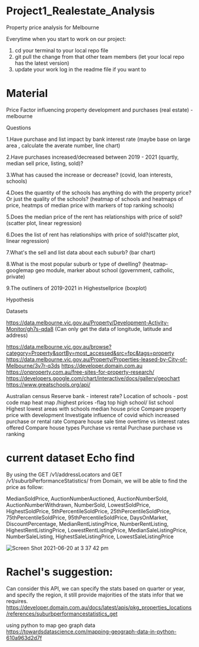 # Project1_Realestate_Analysis
Property price analysis for Melbourne


Everytime when you start to work on our project:

1. cd your terminal to your local repo file
2. git pull the change from that other team members (let your local repo has the latest version)
3. update your work log in the readme file if you want to 




# Material

Price Factor influencing property development and purchases (real estate) - melbourne
 
Questions

1.Have purchase and list impact by bank interest rate (maybe base on large area , calculate the averate number, line chart)

2.Have purchases increased/decreased between 2019 - 2021 (quartly, median sell price, listing, sold)? 

3.What has caused the increase or decrease? (covid, loan interests, schools)

4.Does the quantity of the schools has anything do with the property price? Or just the quality of the schools? (heatmap of schools and heatmaps of price, heatmps of median price with markers of top ranking schools)

5.Does the median price of the rent has relationships with price of sold?(scatter plot, linear regression)

6.Does the list of rent has relationships with price of sold?(scatter plot, linear regression)

7.What's the sell and list data about each suburb? (bar chart)

8.What is the most popular suburb or type of dwelling? (heatmap-googlemap geo module, marker about school (government, catholic, private)

9.The outliners of 2019-2021 in Highestsellprice (boxplot)
 
Hypothesis


Datasets

https://data.melbourne.vic.gov.au/Property/Development-Activity-Monitor/gh7s-qda8
(Can only get the data of longitude, latitude and address)

https://data.melbourne.vic.gov.au/browse?category=Property&sortBy=most_accessed&src=fpc&tags=property
https://data.melbourne.vic.gov.au/Property/Properties-leased-by-City-of-Melbourne/3v7r-q3ds
https://developer.domain.com.au
https://onproperty.com.au/free-sites-for-property-research/
https://developers.google.com/chart/interactive/docs/gallery/geochart
https://www.greatschools.org/api/


Australian census
Reserve bank - interest rate?
Location of schools -
 post code map
 heat map /highest prices -flag top high school/ list school
Highest lowest areas with schools median house price
Compare property price with development
Investigate influence of covid which increased purchase or rental rate
Compare house sale time overtime vs interest rates offered
Compare house types
Purchase vs rental
Purchase purchase vs ranking


# current dataset Echo find
By using the GET /v1/addressLocators and GET /v1/suburbPerformanceStatistics/ from Domain, we will be able to find the price as follow:

MedianSoldPrice, AuctionNumberAuctioned, AuctionNumberSold, AuctionNumberWithdrawn, NumberSold, LowestSoldPrice, HighestSoldPrice, 5thPercentileSoldPrice, 25thPercentileSoldPrice, 75thPercentileSoldPrice, 95thPercentileSoldPrice, DaysOnMarket, DiscountPercentage, MedianRentListingPrice, NumberRentListing, HighestRentListingPrice, LowestRentListingPrice, MedianSaleListingPrice, NumberSaleListing, HighestSaleListingPrice, LowestSaleListingPrice

![Screen Shot 2021-06-20 at 3 37 42 pm](https://user-images.githubusercontent.com/75764401/122663398-838d8680-d1dd-11eb-944a-75ec6944c2be.png)

# Rachel's suggestion: 
Can consider this API, we can specify the stats based on quarter or year, and specify the region, it still provide majorities of the stats infor that we requires.
https://developer.domain.com.au/docs/latest/apis/pkg_properties_locations/references/suburbperformancestatistics_get

using python to map geo graph data
https://towardsdatascience.com/mapping-geograph-data-in-python-610a963d2d7f

